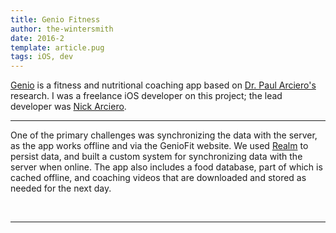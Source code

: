 ```yaml
---
title: Genio Fitness
author: the-wintersmith
date: 2016-2
template: article.pug
tags: iOS, dev
---
```


[Genio](http://geniofit.com) is a fitness and nutritional coaching app based on [Dr. Paul Arciero's](http://www.drpaulsprotocol.com/) research.  I was a freelance iOS developer on this project; the lead developer was [Nick Arciero](http://github.com/narciero).   

---

One of the primary challenges was synchronizing the data with the server, as the app works offline and via the GenioFit website.  We used [Realm](https://realm.io/) to persist data, and built a custom system for synchronizing data with the server when online.  The app also includes a food database, part of which is cached offline, and coaching videos that are downloaded and stored as needed for the next day. 

<div class="youtube" id="d6Vm1XEQBqs"></div><br>

---

